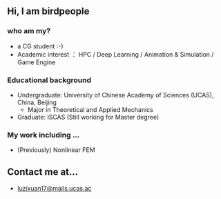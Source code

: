 ## Hi, I am birdpeople 
### who am my?
 - a CG student :-)
  - Academic interest ： HPC / Deep Learning / Animation & Simulation / Game Engine
### Educational background
 - Undergraduate: University of Chinese Academy of Sciences (UCAS), China, Beijing 
   - Major in Theoretical and Applied Mechanics 
 - Graduate: ISCAS (Still working for Master degree)
### My work including ...
 - (Previously) Nonlinear FEM

## Contact me at...
 - luzixuan17@mails.ucas.ac
